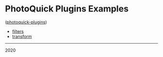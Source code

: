 # PhotoQuick Plugins Examples

([photoquick-plugins](https://github.com/ImageProcessing-ElectronicPublications/photoquick-plugins))


* [filters](./filters)
* [transform](./transform)

----

2020
